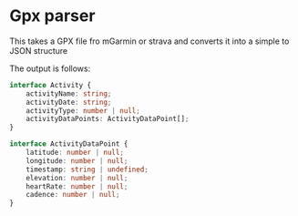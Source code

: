 # Gpx parser

This takes a GPX file fro mGarmin or strava and converts it into a simple to JSON structure

The output is follows:

```ts
interface Activity {
    activityName: string;
    activityDate: string;
    activityType: number | null;
    activityDataPoints: ActivityDataPoint[];
}

interface ActivityDataPoint {
    latitude: number | null;
    longitude: number | null;
    timestamp: string | undefined;
    elevation: number | null;
    heartRate: number | null;
    cadence: number | null;
}
```